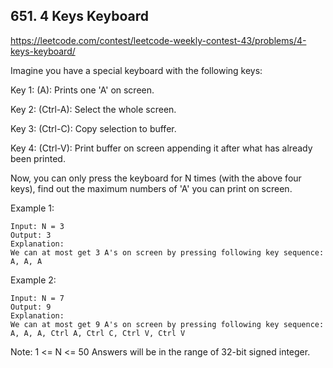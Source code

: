 ## 651. 4 Keys Keyboard

https://leetcode.com/contest/leetcode-weekly-contest-43/problems/4-keys-keyboard/

Imagine you have a special keyboard with the following keys:

Key 1: (A): Prints one 'A' on screen.

Key 2: (Ctrl-A): Select the whole screen.

Key 3: (Ctrl-C): Copy selection to buffer.

Key 4: (Ctrl-V): Print buffer on screen appending it after what has already been printed.

Now, you can only press the keyboard for N times (with the above four keys), find out the maximum numbers of 'A' you can print on screen.

Example 1:

```
Input: N = 3
Output: 3
Explanation:
We can at most get 3 A's on screen by pressing following key sequence:
A, A, A
```

Example 2:

```
Input: N = 7
Output: 9
Explanation:
We can at most get 9 A's on screen by pressing following key sequence:
A, A, A, Ctrl A, Ctrl C, Ctrl V, Ctrl V
```

Note:
1 <= N <= 50
Answers will be in the range of 32-bit signed integer.

